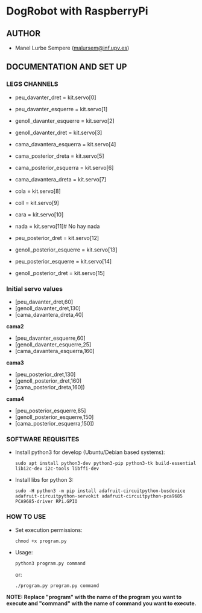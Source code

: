# **DogRobot with RaspberryPi**

## **AUTHOR**

* Manel Lurbe Sempere (malursem@inf.upv.es)

## **DOCUMENTATION AND SET UP**

### **LEGS CHANNELS**

- peu_davanter_dret = kit.servo[0]

- peu_davanter_esquerre = kit.servo[1]

- genoll_davanter_esquerre = kit.servo[2]

- genoll_davanter_dret = kit.servo[3]

- cama_davantera_esquerra = kit.servo[4]

- cama_posterior_dreta = kit.servo[5]

- cama_posterior_esquerra = kit.servo[6]

- cama_davantera_dreta = kit.servo[7]

- cola = kit.servo[8]

- coll = kit.servo[9]

- cara = kit.servo[10]

- nada = kit.servo[11]# No hay nada

- peu_posterior_dret = kit.servo[12]

- genoll_posterior_esquerre = kit.servo[13]

- peu_posterior_esquerre = kit.servo[14]

- genoll_posterior_dret = kit.servo[15]

### **Initial servo values**

- [peu_davanter_dret,60]
- [genoll_davanter_dret,130]
- [cama_davantera_dreta,40]

**cama2**

- [peu_davanter_esquerre,60]
- [genoll_davanter_esquerre,25]
- [cama_davantera_esquerra,160]

**cama3**

- [peu_posterior_dret,130]
- [genoll_posterior_dret,160]
- [cama_posterior_dreta,160])

**cama4**
- [peu_posterior_esquerre,85]
- [genoll_posterior_esquerre,150]
- [cama_posterior_esquerra,150])


### **SOFTWARE REQUISITES**

- Install python3 for develop (Ubuntu/Debian based systems):

    ```sudo apt install python3-dev python3-pip python3-tk build-essential libi2c-dev i2c-tools libffi-dev```

- Install libs for python 3:

    ```sudo -H python3 -m pip install adafruit-circuitpython-busdevice adafruit-circuitpython-servokit adafruit-circuitpython-pca9685 PCA9685-driver RPi.GPIO```

### **HOW TO USE**

- Set execution permissions:

    ```chmod +x program.py```

- Usage:

     ```python3 program.py command```

     or:

    ```./program.py program.py command```

**NOTE: Replace "program" with the name of the program you want to execute and "command" with the name of command you want to execute.**